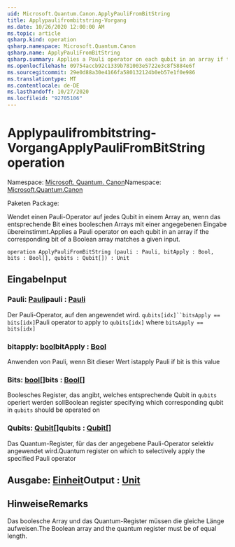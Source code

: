 ```yaml
---
uid: Microsoft.Quantum.Canon.ApplyPauliFromBitString
title: Applypaulifrombitstring-Vorgang
ms.date: 10/26/2020 12:00:00 AM
ms.topic: article
qsharp.kind: operation
qsharp.namespace: Microsoft.Quantum.Canon
qsharp.name: ApplyPauliFromBitString
qsharp.summary: Applies a Pauli operator on each qubit in an array if the corresponding bit of a Boolean array matches a given input.
ms.openlocfilehash: 09754accb92c1339b781003e5722e3c8f5884e6f
ms.sourcegitcommit: 29e0d88a30e4166fa580132124b0eb57e1f0e986
ms.translationtype: MT
ms.contentlocale: de-DE
ms.lasthandoff: 10/27/2020
ms.locfileid: "92705106"
---
```

# <a name="applypaulifrombitstring-operation"></a><span data-ttu-id="6f10e-102">Applypaulifrombitstring-Vorgang</span><span class="sxs-lookup"><span data-stu-id="6f10e-102">ApplyPauliFromBitString operation</span></span>

<span data-ttu-id="6f10e-103">Namespace: [Microsoft. Quantum. Canon](xref:Microsoft.Quantum.Canon)</span><span class="sxs-lookup"><span data-stu-id="6f10e-103">Namespace: [Microsoft.Quantum.Canon](xref:Microsoft.Quantum.Canon)</span></span>

<span data-ttu-id="6f10e-104">Paketen [](https://nuget.org/packages/)</span><span class="sxs-lookup"><span data-stu-id="6f10e-104">Package: [](https://nuget.org/packages/)</span></span>


<span data-ttu-id="6f10e-105">Wendet einen Pauli-Operator auf jedes Qubit in einem Array an, wenn das entsprechende Bit eines booleschen Arrays mit einer angegebenen Eingabe übereinstimmt.</span><span class="sxs-lookup"><span data-stu-id="6f10e-105">Applies a Pauli operator on each qubit in an array if the corresponding bit of a Boolean array matches a given input.</span></span>

```qsharp
operation ApplyPauliFromBitString (pauli : Pauli, bitApply : Bool, bits : Bool[], qubits : Qubit[]) : Unit
```


## <a name="input"></a><span data-ttu-id="6f10e-106">Eingabe</span><span class="sxs-lookup"><span data-stu-id="6f10e-106">Input</span></span>

### <a name="pauli--pauli"></a><span data-ttu-id="6f10e-107">Pauli: [Pauli](xref:microsoft.quantum.lang-ref.pauli)</span><span class="sxs-lookup"><span data-stu-id="6f10e-107">pauli : [Pauli](xref:microsoft.quantum.lang-ref.pauli)</span></span>

<span data-ttu-id="6f10e-108">Der Pauli-Operator, auf den angewendet wird. `qubits[idx]``bitsApply == bits[idx]`</span><span class="sxs-lookup"><span data-stu-id="6f10e-108">Pauli operator to apply to `qubits[idx]` where `bitsApply == bits[idx]`</span></span>


### <a name="bitapply--bool"></a><span data-ttu-id="6f10e-109">bitapply: [bool](xref:microsoft.quantum.lang-ref.bool)</span><span class="sxs-lookup"><span data-stu-id="6f10e-109">bitApply : [Bool](xref:microsoft.quantum.lang-ref.bool)</span></span>

<span data-ttu-id="6f10e-110">Anwenden von Pauli, wenn Bit dieser Wert ist</span><span class="sxs-lookup"><span data-stu-id="6f10e-110">apply Pauli if bit is this value</span></span>


### <a name="bits--bool"></a><span data-ttu-id="6f10e-111">Bits: [bool](xref:microsoft.quantum.lang-ref.bool)[]</span><span class="sxs-lookup"><span data-stu-id="6f10e-111">bits : [Bool](xref:microsoft.quantum.lang-ref.bool)[]</span></span>

<span data-ttu-id="6f10e-112">Boolesches Register, das angibt, welches entsprechende Qubit in `qubits` operiert werden soll</span><span class="sxs-lookup"><span data-stu-id="6f10e-112">Boolean register specifying which corresponding qubit in `qubits` should be operated on</span></span>


### <a name="qubits--qubit"></a><span data-ttu-id="6f10e-113">Qubits: [Qubit](xref:microsoft.quantum.lang-ref.qubit)[]</span><span class="sxs-lookup"><span data-stu-id="6f10e-113">qubits : [Qubit](xref:microsoft.quantum.lang-ref.qubit)[]</span></span>

<span data-ttu-id="6f10e-114">Das Quantum-Register, für das der angegebene Pauli-Operator selektiv angewendet wird.</span><span class="sxs-lookup"><span data-stu-id="6f10e-114">Quantum register on which to selectively apply the specified Pauli operator</span></span>



## <a name="output--unit"></a><span data-ttu-id="6f10e-115">Ausgabe: [Einheit](xref:microsoft.quantum.lang-ref.unit)</span><span class="sxs-lookup"><span data-stu-id="6f10e-115">Output : [Unit](xref:microsoft.quantum.lang-ref.unit)</span></span>



## <a name="remarks"></a><span data-ttu-id="6f10e-116">Hinweise</span><span class="sxs-lookup"><span data-stu-id="6f10e-116">Remarks</span></span>

<span data-ttu-id="6f10e-117">Das boolesche Array und das Quantum-Register müssen die gleiche Länge aufweisen.</span><span class="sxs-lookup"><span data-stu-id="6f10e-117">The Boolean array and the quantum register must be of equal length.</span></span>